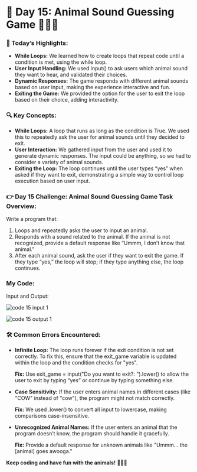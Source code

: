 # 🌟 Day 15: Animal Sound Guessing Game 🐶🐱🐮

### 🎊 Today’s Highlights:

* **While Loops:** We learned how to create loops that repeat code until a condition is met, using the while loop.
* **User Input Handling:** We used input() to ask users which animal sound they want to hear, and validated their choices.
* **Dynamic Responses:** The game responds with different animal sounds based on user input, making the experience interactive and fun.
* **Exiting the Game:** We provided the option for the user to exit the loop based on their choice, adding interactivity.

### 🔍 Key Concepts:

* **While Loops:** A loop that runs as long as the condition is True. We used this to repeatedly ask the user for animal sounds until they decided to exit.
* **User Interaction:** We gathered input from the user and used it to generate dynamic responses. The input could be anything, so we had to consider a variety of animal sounds.
* **Exiting the Loop:** The loop continues until the user types “yes” when asked if they want to exit, demonstrating a simple way to control loop execution based on user input.

### 👉 Day 15 Challenge: Animal Sound Guessing Game Task Overview:
Write a program that:

   1. Loops and repeatedly asks the user to input an animal.
   2. Responds with a sound related to the animal. If the animal is not recognized, provide a default response like “Ummm, I don’t know that animal.”
   3. After each animal sound, ask the user if they want to exit the game. If they type “yes,” the loop will stop; if they type anything else, the loop continues.


### My Code:

Input and Output:

![code 15 input 1](https://github.com/user-attachments/assets/1b9949ba-eddf-405a-bbc9-cc30a5872c8d)

![code 15 output 1](https://github.com/user-attachments/assets/8c632178-a191-47c1-9f81-805a347308b5)

### 🛠️ Common Errors Encountered:

* **Infinite Loop:** The loop runs forever if the exit condition is not set correctly. To fix this, ensure that the exit_game variable is updated within the loop and the condition checks for "yes".

    **Fix:** Use exit_game = input("Do you want to exit?: ").lower() to allow the user to exit by typing “yes” or continue by typing something else.

* **Case Sensitivity:** If the user enters animal names in different cases (like "COW" instead of "cow"), the program might not match correctly.

    **Fix:** We used .lower() to convert all input to lowercase, making comparisons case-insensitive.

* **Unrecognized Animal Names:** If the user enters an animal that the program doesn’t know, the program should handle it gracefully.

    **Fix:** Provide a default response for unknown animals like "Ummm... the [animal] goes awooga."









**Keep coding and have fun with the animals!** 🐶🐱🐮
